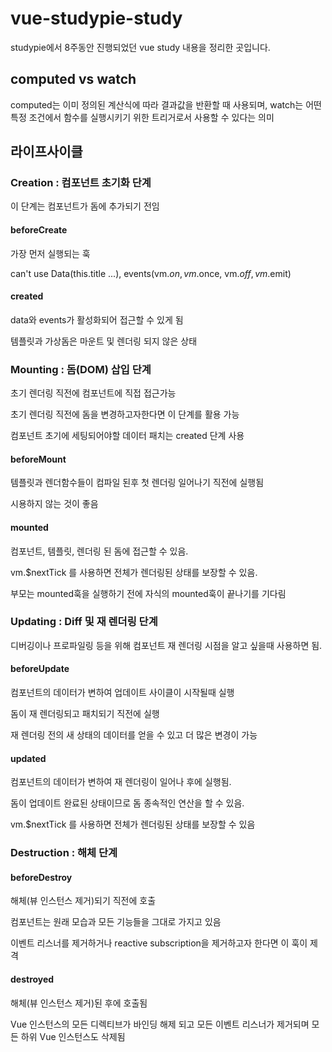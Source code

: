 # vue-studypie-study
studypie에서 8주동안 진행되었던 vue study 내용을 정리한 곳입니다.

## computed vs watch

computed는 이미 정의된 계산식에 따라 결과값을 반환할 때 사용되며, watch는 어떤 특정 조건에서 함수를 실행시키기 위한 트리거로서 사용할 수 있다는 의미

## 라이프사이클

### Creation : 컴포넌트 초기화 단계

이 단계는 컴포넌트가 돔에 추가되기 전임

#### beforeCreate

가장 먼저 실행되는 훅

can't use Data(this.title ...), events(vm.$on, vm.$once, vm.$off, vm.$emit)

#### created

data와 events가 활성화되어 접근할 수 있게 됨

템플릿과 가상돔은 마운트 및 렌더링 되지 않은 상태

### Mounting : 돔(DOM) 삽입 단계

초기 렌더링 직전에 컴포넌트에 직접 접근가능

초기 렌더링 직전에 돔을 변경하고자한다면 이 단계를 활용 가능

컴포넌트 초기에 세팅되어야할 데이터 패치는 created 단계 사용

#### beforeMount

템플릿과 렌더함수들이 컴파일 된후 첫 렌더링 일어나기 직전에 실행됨

시용하지 않는 것이 좋음

#### mounted

컴포넌트, 템플릿, 렌더링 된 돔에 접근할 수 있음.

vm.$nextTick 를 사용하면 전체가 렌더링된 상태를 보장할 수 있음.

부모는 mounted훅을 실행하기 전에 자식의 mounted훅이 끝나기를 기다림

### Updating : Diff 및 재 렌더링 단계

디버깅이나 프로파일링 등을 위해 컴포넌트 재 렌더링 시점을 알고 싶을때 사용하면 됨.

#### beforeUpdate

 컴포넌트의 데이터가 변하여 업데이트 사이클이 시작될때 실행
 
 돔이 재 렌더링되고 패치되기 직전에 실행
 
 재 렌더링 전의 새 상태의 데이터를 얻을 수 있고 더 많은 변경이 가능
 
 #### updated
 
 컴포넌트의 데이터가 변하여 재 렌더링이 일어나 후에 실행됨.
 
 돔이 업데이트 완료된 상태이므로 돔 종속적인 연산을 할 수 있음.
 
 vm.$nextTick 를 사용하면 전체가 렌더링된 상태를 보장할 수 있음
  
 ### Destruction : 해체 단계
 
 #### beforeDestroy
 
 해체(뷰 인스턴스 제거)되기 직전에 호출
 
 컴포넌트는 원래 모습과 모든 기능들을 그대로 가지고 있음
 
 이벤트 리스너를 제거하거나 reactive subscription을 제거하고자 한다면 이 훅이 제격
 
 #### destroyed
 
 해체(뷰 인스턴스 제거)된 후에 호출됨
 
 Vue 인스턴스의 모든 디렉티브가 바인딩 해제 되고 모든 이벤트 리스너가 제거되며 모든 하위 Vue 인스턴스도 삭제됨